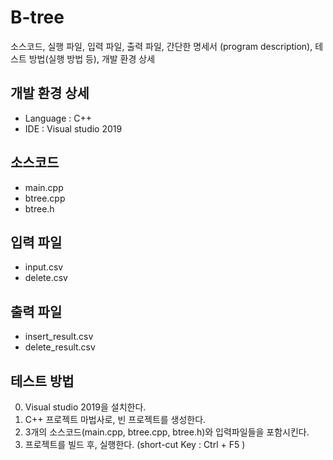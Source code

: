 # B-tree

소스코드, 실행 파일, 입력 파일, 출력 파일, 간단한 명세서 (program description), 테스트 방법(실행 방법 등), 개발 환경 상세

## 개발 환경 상세
- Language : C++
- IDE : Visual studio 2019

## 소스코드
- main.cpp
- btree.cpp
- btree.h

## 입력 파일
- input.csv
- delete.csv

## 출력 파일
- insert_result.csv
- delete_result.csv

## 테스트 방법
0. Visual studio 2019을 설치한다.
0. C++ 프로젝트 마법사로, 빈 프로젝트를 생성한다.
0. 3개의 소스코드(main.cpp, btree.cpp, btree.h)와 입력파일들을 포함시킨다.
0. 프로젝트를 빌드 후, 실행한다. (short-cut Key : Ctrl + F5 )
